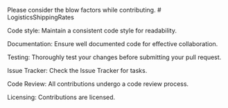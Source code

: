 Please consider the blow factors while contributing. # LogisticsShippingRates

Code style:
Maintain a consistent code style for readability.

Documentation:
Ensure well documented code for effective collaboration.

Testing:
Thoroughly test your changes before submitting your pull request.

Issue Tracker:
Check the Issue Tracker for tasks.

Code Review:
All contributions undergo a code review process.

Licensing:
Contributions are licensed.
